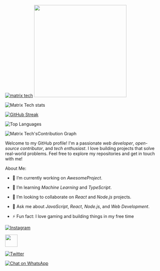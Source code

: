 

[![matrix tech](https://readme-typing-svg.demolab.com?font=Anton&size=30&pause=998&color=008000&background=F7F2F20A&vCenter=true&random=false&width=465&lines=Hello+Everyone%F0%9F%91%8B!;thank+you+for+visiting+my+profile;I+am+MATRIX+TECH+admin+founder+of+this;project;and+creator+too;i'm+looking+forwad+for+your+feedback;love+you+💖+😊+💕;you+can+always+reach+out+for+collaboration=on=projects+Contact=me+through+the+platforms=displayed=below)](https://github.com/Trevley)
<img src="https://files.catbox.moe/z7aq15.jpg" width="300" height="300"/>


![Matrix Tech stats](https://github-readme-stats.vercel.app/api?username=Trevley&show_icons=true&count_private=true&hide_title=true&theme=radical)

[![GitHub Streak](https://github-readme-streak-stats.herokuapp.com/?user=Trevley&theme=radical)](https://git.io/streak-stats)

![Top Languages](https://github-readme-stats.vercel.app/api/top-langs/?username=Trevley&layout=compact&theme=radical)

![Matrix Tech'sContribution Graph](https://github-readme-activity-graph.cyclic.app/graph?username=Trevley&theme=radical)




Welcome to my GitHub profile! I'm a passionate *web developer*, *open-source contributor*, and *tech enthusiast*. I love building projects that solve real-world problems. Feel free to explore my repositories and get in touch with me!

About Me:
- 🔭 I’m currently working on *AwesomeProject*.
- 🌱 I’m learning *Machine Learning* and *TypeScript*.
- 👯 I’m looking to collaborate on *React* and *Node.js* projects.
- 💬 Ask me about *JavaScript*, *React*, *Node.js*, and *Web Development*.

- ⚡ Fun fact: I love gaming and building things in my free time

[![Instagram](https://img.shields.io/badge/Instagram-Profile-orange?style=flat-square&logo=Instagram)](https://www.instagram.com/lil_trev._) 


<a href="mailto:matrixtechno2@gmail.com"><img height="40" src="https://cdn.icon-icons.com/icons2/730/PNG/512/gmail_icon-icons.com_62758.png"></a>

[![Twitter](https://img.shields.io/badge/Twitter-@lil_trev__-blue?style=flat-square&logo=twitter)](https://twitter.com/lil_trev__)



[![Chat on WhatsApp](https://img.shields.io/badge/WhatsApp-Chat-green?logo=whatsapp)](https://wa.me/+254791850627) 
